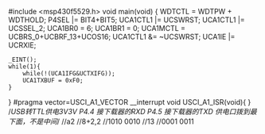 #include <msp430f5529.h>
void main(void) {
	WDTCTL = WDTPW + WDTHOLD;
	P4SEL |= BIT4+BIT5;
	UCA1CTL1 |= UCSWRST;
	UCA1CTL1 |= UCSSEL_2;
	UCA1BR0 = 6;
	UCA1BR1 = 0;
	UCA1MCTL = UCBRS_0+UCBRF_13+UCOS16;
	UCA1CTL1 &= ~UCSWRST;
	UCA1IE |= UCRXIE;
	
	_EINT();
	while(1){
		while(!(UCA1IFG&UCTXIFG));
		UCA1TXBUF = 0xF0;
	}
}
#pragma vector=USCI_A1_VECTOR
__interrupt void USCI_A1_ISR(void){
}
/*USB转TTL供电3V3V
P4.4	接下载器的RXD
P4.5	接下载器的TXD
供电口拨到最下面，不是中间*/
//a2
//8+2,2
//1010 0010
//13
//0001 0011

